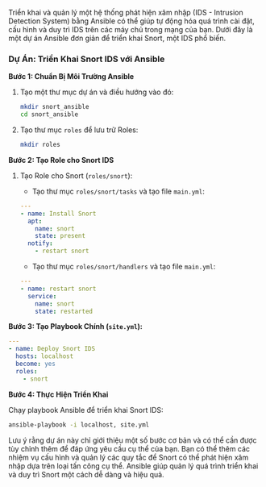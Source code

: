 Triển khai và quản lý một hệ thống phát hiện xâm nhập (IDS - Intrusion Detection System) bằng Ansible có thể giúp tự động hóa quá trình cài đặt, cấu hình và duy trì IDS trên các máy chủ trong mạng của bạn. Dưới đây là một dự án Ansible đơn giản để triển khai Snort, một IDS phổ biến.

### Dự Án: Triển Khai Snort IDS với Ansible

**Bước 1: Chuẩn Bị Môi Trường Ansible**

1. Tạo một thư mục dự án và điều hướng vào đó:

    ```bash
    mkdir snort_ansible
    cd snort_ansible
    ```

2. Tạo thư mục `roles` để lưu trữ Roles:

    ```bash
    mkdir roles
    ```

**Bước 2: Tạo Role cho Snort IDS**

1. Tạo Role cho Snort (`roles/snort`):

    - Tạo thư mục `roles/snort/tasks` và tạo file `main.yml`:

    ```yaml
    ---
    - name: Install Snort
      apt:
        name: snort
        state: present
      notify:
        - restart snort
    ```

    - Tạo thư mục `roles/snort/handlers` và tạo file `main.yml`:

    ```yaml
    ---
    - name: restart snort
      service:
        name: snort
        state: restarted
    ```

**Bước 3: Tạo Playbook Chính (`site.yml`):**

```yaml
---
- name: Deploy Snort IDS
  hosts: localhost
  become: yes
  roles:
    - snort
```

**Bước 4: Thực Hiện Triển Khai**

Chạy playbook Ansible để triển khai Snort IDS:

```bash
ansible-playbook -i localhost, site.yml
```

Lưu ý rằng dự án này chỉ giới thiệu một số bước cơ bản và có thể cần được tùy chỉnh thêm để đáp ứng yêu cầu cụ thể của bạn. Bạn có thể thêm các nhiệm vụ cấu hình và quản lý các quy tắc để Snort có thể phát hiện xâm nhập dựa trên loại tấn công cụ thể. Ansible giúp quản lý quá trình triển khai và duy trì Snort một cách dễ dàng và hiệu quả.